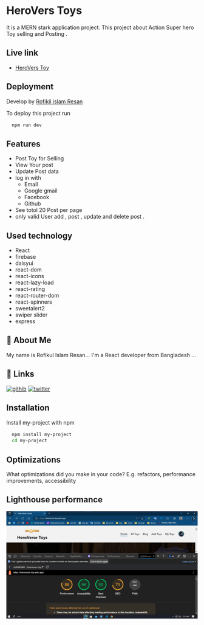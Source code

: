 # HeroVers Toys

It is a MERN stark application project. This project about Action Super hero Toy selling and Posting .

## Live link

- [HeroVers Toy](https://heroverse-toy.web.app/)

## Deployment

Develop by [Rofikil islam Resan](https://github.com/rofikul-resan)

To deploy this project run

```bash
  npm run dev
```

## Features

- Post Toy for Selling
- View Your post
- Update Post data
- log in with
  - Email
  - Google gmail
  - Facebook
  - Github
- See totol 20 Post per page
- only valid User add , post , update and delete post .

## Used technology

- React
- firebase
- daisyui
- react-dom
- react-icons
- react-lazy-load
- react-rating
- react-router-dom
- react-spinners
- sweetalert2
- swiper slider
- express

## 🚀 About Me

My name is Rofikul Islam Resan...
I'm a React developer from Bangladesh ...

## 🔗 Links

[![githib](https://img.shields.io/badge/my_portfolio-000?style=for-the-badge&logo=ko-fi&logoColor=white)](https://github.com/rofikul-resan)
[![twitter](https://img.shields.io/badge/twitter-1DA1F2?style=for-the-badge&logo=twitter&logoColor=white)](https://twitter.com/)

## Installation

Install my-project with npm

```bash
  npm install my-project
  cd my-project
```

## Optimizations

What optimizations did you make in your code? E.g. refactors, performance improvements, accessibility

## Lighthouse performance

![performance](./src/img/performance.jpg)
